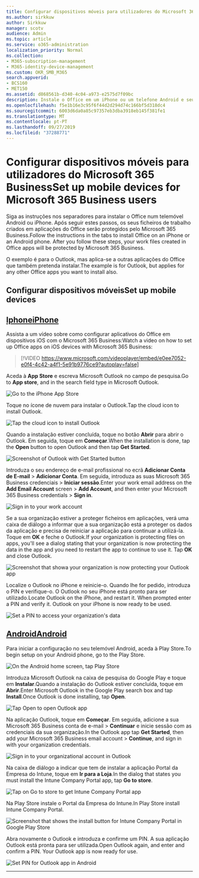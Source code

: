 ```yaml
---
title: Configurar dispositivos móveis para utilizadores do Microsoft 365 Business
ms.author: sirkkuw
author: Sirkkuw
manager: scotv
audience: Admin
ms.topic: article
ms.service: o365-administration
localization_priority: Normal
ms.collection:
- M365-subscription-management
- M365-identity-device-management
ms.custom: OKR_SMB_M365
search.appverid:
- BCS160
- MET150
ms.assetid: d868561b-d340-4c04-a973-e2575d7f09bc
description: Instale o Office em um iPhone ou um telefone Android e seus arquivos de trabalho em aplicativos do Office serão protegidos pelo Microsoft 365 Business.
ms.openlocfilehash: f5e1b16e3c95f6f44d2d294d74c166bf5d318dc4
ms.sourcegitcommit: 6003d6da0a85c97357eb3dba3918eb145f381fe1
ms.translationtype: MT
ms.contentlocale: pt-PT
ms.lasthandoff: 09/27/2019
ms.locfileid: "37288771"
---
```

# <a name="set-up-mobile-devices-for-microsoft-365-business-users"></a><span data-ttu-id="d72ed-103">Configurar dispositivos móveis para utilizadores do Microsoft 365 Business</span><span class="sxs-lookup"><span data-stu-id="d72ed-103">Set up mobile devices for Microsoft 365 Business users</span></span>

<span data-ttu-id="d72ed-p101">Siga as instruções nos separadores para instalar o Office num telemóvel Android ou iPhone. Após seguir estes passos, os seus ficheiros de trabalho criados em aplicações do Office serão protegidos pelo Microsoft 365 Business.</span><span class="sxs-lookup"><span data-stu-id="d72ed-p101">Follow the instructions in the tabs to install Office on an iPhone or an Android phone. After you follow these steps, your work files created in Office apps will be protected by Microsoft 365 Business.</span></span>

  
<span data-ttu-id="d72ed-106">O exemplo é para o Outlook, mas aplica-se a outras aplicações do Office que também pretenda instalar.</span><span class="sxs-lookup"><span data-stu-id="d72ed-106">The example is for Outlook, but applies for any other Office apps you want to install also.</span></span>
  
## <a name="set-up-mobile-devices"></a><span data-ttu-id="d72ed-107">Configurar dispositivos móveis</span><span class="sxs-lookup"><span data-stu-id="d72ed-107">Set up mobile devices</span></span>

## <a name="iphonetabiphone"></a>[<span data-ttu-id="d72ed-108">Iphone</span><span class="sxs-lookup"><span data-stu-id="d72ed-108">iPhone</span></span>](#tab/iPhone)
  
<span data-ttu-id="d72ed-109">Assista a um vídeo sobre como configurar aplicativos do Office em dispositivos iOS com o Microsoft 365 Business:</span><span class="sxs-lookup"><span data-stu-id="d72ed-109">Watch a video on how to set up Office apps on iOS devices with Microsoft 365 Business:</span></span>

> [!VIDEO https://www.microsoft.com/videoplayer/embed/e0ee7052-e0f4-4c42-a4f1-5e91b9776ce9?autoplay=false] 

<span data-ttu-id="d72ed-110">Aceda à **App Store** e escreva Microsoft Outlook no campo de pesquisa.</span><span class="sxs-lookup"><span data-stu-id="d72ed-110">Go to **App store**, and in the search field type in Microsoft Outlook.</span></span>
  
![Go to the iPhone App Store](media/886913de-76e5-4883-8ed0-4eb3ec06188f.png)
  
<span data-ttu-id="d72ed-112">Toque no ícone de nuvem para instalar o Outlook.</span><span class="sxs-lookup"><span data-stu-id="d72ed-112">Tap the cloud icon to install Outlook.</span></span>
  
![Tap the cloud icon to install Outlook](media/665e1620-948a-4ab8-b914-dca49530142c.png)
  
<span data-ttu-id="d72ed-114">Quando a instalação estiver concluída, toque no botão **Abrir** para abrir o Outlook. Em seguida, toque em **Começar**.</span><span class="sxs-lookup"><span data-stu-id="d72ed-114">When the installation is done, tap the **Open** button to open Outlook and then tap **Get Started**.</span></span>
  
![Screenshot of Outlook with Get Started button](media/005bedec-ae50-4d75-b3bb-e7cef9e2561c.png)
  
<span data-ttu-id="d72ed-116">Introduza o seu endereço de e-mail profissional no ecrã **Adicionar Conta de E-mail** \> **Adicionar Conta**. Em seguida, introduza as suas Microsoft 365 Business credenciais \> **Iniciar sessão**.</span><span class="sxs-lookup"><span data-stu-id="d72ed-116">Enter your work email address on the **Add Email Account** screen \> **Add Account**, and then enter your Microsoft 365 Business credentials \> **Sign in**.</span></span>
  
![Sign in to your work account](media/3cef1fb5-7bec-4d3d-8542-872b731ce19f.png)
  
<span data-ttu-id="d72ed-p102">Se a sua organização estiver a proteger ficheiros em aplicações, verá uma caixa de diálogo a informar que a sua organização está a proteger os dados da aplicação e precisa de reiniciar a aplicação para continuar a utilizá-la. Toque em **OK** e feche o Outlook.</span><span class="sxs-lookup"><span data-stu-id="d72ed-p102">If your organization is protecting files on apps, you'll see a dialog stating that your organization is now protecting the data in the app and you need to restart the app to continue to use it. Tap **OK** and close Outlook.</span></span> 
  
![Screenshot that showa your organization is now protecting your Outlook app](media/fb4c1c84-b1e9-42e1-8070-c13dcf79fb09.png)
  
<span data-ttu-id="d72ed-p103">Localize o Outlook no iPhone e reinicie-o. Quando lhe for pedido, introduza o PIN e verifique-o. O Outlook no seu iPhone está pronto para ser utilizado.</span><span class="sxs-lookup"><span data-stu-id="d72ed-p103">Locate Outlook on the iPhone, and restart it. When prompted enter a PIN and verify it. Outlook on your iPhone is now ready to be used.</span></span>
  
![Set a PIN to access your organization's data](media/64f2630b-3164-47a4-9dd6-ca0c29ed5fb3.png)
  
## <a name="androidtabandroid"></a>[<span data-ttu-id="d72ed-125">Android</span><span class="sxs-lookup"><span data-stu-id="d72ed-125">Android</span></span>](#tab/Android)
  
<span data-ttu-id="d72ed-126">Para iniciar a configuração no seu telemóvel Android, aceda à Play Store.</span><span class="sxs-lookup"><span data-stu-id="d72ed-126">To begin setup on your Android phone, go to the Play Store.</span></span>
  
![On the Android home screen, tap Play Store](media/93df88e7-c778-40e1-b35e-868ca6e97f6c.png)
  
<span data-ttu-id="d72ed-128">Introduza Microsoft Outlook na caixa de pesquisa do Google Play e toque em **Instalar**.Quando a instalação do Outlook estiver concluída, toque em **Abrir**.</span><span class="sxs-lookup"><span data-stu-id="d72ed-128">Enter Microsoft Outlook in the Google Play search box and tap **Install**.Once Outlook is done installing, tap **Open**.</span></span>
  
![Tap Open to open Outlook app](media/8b4c5937-8875-4b5a-a5b6-b8c6c9cd6240.png)
  
<span data-ttu-id="d72ed-130">Na aplicação Outlook, toque em **Começar**. Em seguida, adicione a sua Microsoft 365 Business conta de e-mail \> **Continuar** e inicie sessão com as credenciais da sua organização.</span><span class="sxs-lookup"><span data-stu-id="d72ed-130">In the Outlook app tap **Get Started**, then add your Microsoft 365 Business email account \> **Continue**, and sign in with your organization credentials.</span></span>
  
![Sign in to your organizational account in Outlook](media/18f67c66-4bab-4b99-94bd-080839312e29.png)
  
<span data-ttu-id="d72ed-132">Na caixa de diálogo a indicar que tem de instalar a aplicação Portal da Empresa do Intune, toque em **Ir para a Loja**.</span><span class="sxs-lookup"><span data-stu-id="d72ed-132">In the dialog that states you must install the Intune Company Portal app, tap **Go to store**.</span></span>
  
![Tap on Go to store to get Intune Company Portal app](media/a702d712-5622-45dd-a511-b1adaee63071.png)
  
<span data-ttu-id="d72ed-134">Na Play Store instale o Portal da Empresa do Intune.</span><span class="sxs-lookup"><span data-stu-id="d72ed-134">In Play Store install Intune Company Portal.</span></span>
  
![Screenshot that shows the install button for Intune Company Portal in Google Play Store](media/5e0408f2-3f37-44dd-80ed-13ca2ac6df0c.png)
  
<span data-ttu-id="d72ed-p104">Abra novamente o Outlook e introduza e confirme um PIN. A sua aplicação Outlook está pronta para ser utilizada.</span><span class="sxs-lookup"><span data-stu-id="d72ed-p104">Open Outlook again, and enter and confirm a PIN. Your Outlook app is now ready for use.</span></span>
  
![Set  PIN for Outlook app in Android](media/edb91afb-f1ed-451a-bc6b-8ccba664e055.png)
  
---


